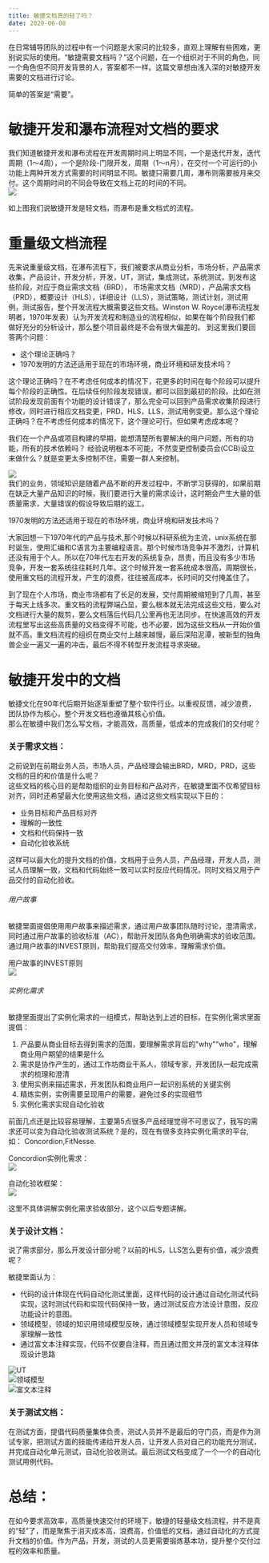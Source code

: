 ```yaml
---
title: 敏捷文档真的轻了吗？
date: 2020-06-08
---
```


  
在日常辅导团队的过程中有一个问题是大家问的比较多，直观上理解有些困难，更别说实际的使用。“敏捷需要文档吗？”这个问题，在一个组织对于不同的角色，同一个角色但不同开发背景的人，答案都不一样。这篇文章想由浅入深的对敏捷开发需要的文档进行讨论。

简单的答案是“需要”。  
  
# 敏捷开发和瀑布流程对文档的要求  
我们知道敏捷开发和瀑布流程在开发周期时间上明显不同，一个是迭代开发，迭代周期（1～4周），一个是阶段-门限开发，周期（1～n月），在交付一个可运行的小功能上两种开发方式需要的时间明显不同。敏捷只需要几周，瀑布则需要按月来交付。这个周期时间的不同会导致在文档上花的时间的不同。    
![](/images/2020-06-08-agile-document/agile-document.png)   
  
如上图我们说敏捷开发是轻文档，而瀑布是重文档式的流程。  
  
# 重量级文档流程  
先来说重量级文档，在瀑布流程下，我们被要求从商业分析，市场分析，产品需求收集，产品设计，开发分析，开发，UT，测试，集成测试，系统测试，到发布这些阶段，对应于商业需求文档（BRD）， 市场需求文档（MRD），产品需求文档（PRD），概要设计（HLS），详细设计（LLS），测试策略，测试计划，测试用例，测试报告，整个开发流程大概需要这些文档。Winston W. Royce(瀑布流程发明者，1970年发表）认为开发流程和制造业的流程相似，如果在每个阶段我们都做好充分的分析设计，那么整个项目最终是不会有很大偏差的。
到这里我们要回答两个问题：  
- 这个理论正确吗？  
- 1970发明的方法还适用于现在的市场环境，商业环境和研发技术吗？  
  
这个理论正确吗？在不考虑任何成本的情况下，花更多的时间在每个阶段可以提升每个阶段的正确性。在后续任何阶段发现错误，都可以回到最初的阶段。比如在测试阶段发现前面有个功能的设计错误了，那么完全可以回到产品需求收集阶段进行修改，同时进行相应文档变更，PRD，HLS，LLS，测试用例变更。那么这个理论正确吗？在不考虑任何成本的情况下，这个理论可行。但如果考虑成本呢？  
  
我们在一个产品或项目构建的早期，能想清楚所有要解决的用户问题，所有的功能，所有的技术依赖吗？ 经验说明根本不可能，不然变更控制委员会(CCB)设立来做什么？就是变更太多控制不住，需要一群人来控制。  
  
![](/images/2020-06-08-agile-document/requirment.png)   
我们的业务，领域知识是随着产品不断的开发过程中，不断学习获得的，如果前期在缺乏大量产品知识的时候，我们要进行大量的需求设计，这时期会产生大量的低质量需求，大量错误的假设导致后期的返工。  
  
  
1970发明的方法还适用于现在的市场环境，商业环境和研发技术吗？  
  
大家回想一下1970年代的产品与技术,那个时候以科研系统为主流，unix系统在那时诞生，使用汇编和C语言为主要编程语言。那个时候市场竞争并不激烈，计算机还没有用于个人。所以在70年代左右开发的系统复杂，昂贵，而且没有多少市场竞争，开发一套系统往往耗时几年。这个时候开发一套系统成本很高，周期很长，使用重文档的流程开发，产生的浪费，往往被高成本，长时间的交付掩盖住了。  
  
到了现在个人市场，商业市场都有了长足的发展，交付周期被缩短到了几周，甚至于每天上线多次。重文档的流程弊端凸显，要么根本就无法完成这些文档，要么对文档进行大量的裁剪，要么文档落后代码几公里再也无法同步。在快速高效的开发流程里写出这些高质量的文档变得不可能，也不必要，因为这些文档从一开始价值就不高。重文档流程的组织在商业交付上越来越慢，最后深陷泥潭，被新型的独角兽企业一遍又一遍的冲击，最后不得不转型开发流程寻求突破。  
  
# 敏捷开发中的文档  
敏捷文化在90年代后期开始逐渐重塑了整个软件行业。以重视反馈，减少浪费，团队协作为核心，整个开发文档也遵循其核心价值。  
那么在敏捷中我们怎么写文档，才能高效，高质量，低成本的完成我们的交付呢？  
  
### 关于需求文档：  
  
之前说到在前期业务人员，市场人员，产品经理会输出BRD，MRD，PRD，这些文档的目的和价值是什么呢？  
这些文档的核心目的是帮助组织的业务目标和产品对齐，在敏捷里面不仅希望目标对齐，同时还希望最大化使用这些文档，通过这些文档实现以下目的：  
- 业务目标和产品目标对齐 
- 理解的一致性   
- 文档和代码保持一致  
- 自动化验收系统  
  
这样可以最大化的提升文档的价值，文档用于业务人员，产品经理，开发人员，测试人员理解一致，文档和代码始终一致可以实时反应代码情况，同时文档又用于产品交付的自动化验收。
  
###### 用户故事  
敏捷里面提倡使用用户故事来描述需求，通过用户故事团队随时讨论，澄清需求，同时通过用户故事的验收标准（AC），帮助开发团队各角色明确需求的验收范围。  通过用户故事的INVEST原则，帮助我们提高交付效率，理解需求价值。 
  
用户故事的INVEST原则  
![](/images/2020-06-08-agile-document/us.png)   
  
###### 实例化需求  
敏捷里面提出了实例化需求的一组模式，帮助达到上述的目标，在实例化需求里面提倡：  
1. 产品要从商业目标去得到需求的范围，要理解需求背后的"why""who"，理解商业用户期望的结果是什么  
2. 需求是协作产生的，通过工作坊商业干系人，领域专家，开发团队一起完成需求的梳理和澄清  
3. 使用实例来描述需求，开发团队和商业用户一起识别系统的关键实例  
4. 精炼实例，实例需要呈现用户的需要，避免过多的实现细节  
5. 实例化需求实现自动化验收  
  
前面几点还是比较容易理解，主要第5点很多产品经理觉得不可思议了，我写的需求还可以变为自动化验收测试系统？是的，现在有很多支持实例化需求的平台,如： Concordion,FitNesse.  
  
Concordion实例化需求：  
![](/images/2020-06-08-agile-document/specification-by-example.png)   
  
自动化验收框架：  
![](/images/2020-06-08-agile-document/specification-by-example-frame.png)   
  
这里不具体讲解实例化需求验收部分，这个以后专题讲解。  
   
### 关于设计文档：  
  
说了需求部分，那么开发设计部分呢？以前的HLS，LLS怎么更有价值，减少浪费呢？  
  
敏捷里面认为：  
- 代码的设计体现在代码自动化测试里面，这样代码的设计通过自动化测试代码实现，这时测试代码和实现代码保持一致，通过测试反应方法设计意图，反应功能设计的意图。  
- 领域模型，领域的知识用领域模型反映，通过领域模型实现开发人员和领域专家理解一致性  
- 通过富文本注释实现，代码不仅要自注释，而且通过图文并茂的富文本注释体现设计思路  
  
![UT](/images/2020-06-08-agile-document/ut.jpg)   
![领域模型](/images/2020-06-08-agile-document/domain.png)   
![富文本注释](/images/2020-06-08-agile-document/commit.png)   
  

### 关于测试文档：  
  
在测试方面，提倡代码质量集体负责，测试人员并不是最后的守门员，而是作为测试专家，把测试方面的技能传递给开发人员，让开发人员对自己的功能充分测试，并完成自动化单元测试，自动化验收测试。最后测试文档变成了一个一个的自动化测试用例代码。  
  

# 总结：  
  
在如今要求高效率，高质量快速交付的环境下，敏捷的轻量级文档流程，并不是真的“轻”了，而是聚焦于消灭成本高，浪费高，价值低的文档，通过自动化的方式提升文档的价值。作为产品，开发，测试的人员更需要锻炼基本功，提升整个交付过程的效率和质量。  
  

  

